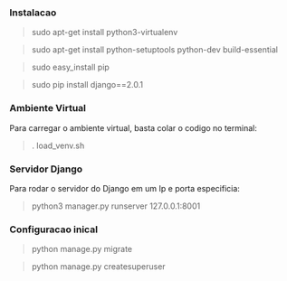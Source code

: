### Instalacao
> sudo apt-get install python3-virtualenv

> sudo apt-get install python-setuptools python-dev build-essential 

> sudo easy_install pip

> sudo pip install django==2.0.1


### Ambiente Virtual
Para carregar o ambiente virtual, basta colar o codigo no terminal:
> . load_venv.sh


### Servidor Django
Para rodar o servidor do Django em um Ip e porta especificia:
> python3 manager.py runserver 127.0.0.1:8001

### Configuracao inical

> python manage.py migrate

> python manage.py createsuperuser


